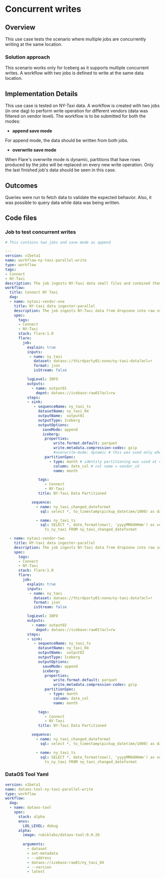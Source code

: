 # Concurrent writes 

## Overview

This use case tests the scenario where multiple jobs are concurrently writing at the same location.

### Solution approach

This scenario works only for Iceberg as it supports multiple concurrent writes. A workflow with two jobs is defined to write at the same data location.

## Implementation Details
 
This use case is tested on NY-Taxi data. A workflow is created with two jobs (in one dag) to perform write operation for different vendors (data was filtered on vendor level). The workflow is to be submitted for both the modes:
-  **append save mode** 

For append mode, the data should be written from both jobs. 

- **overwrite save mode**

When Flare's overwrite mode is dynamic, partitions that have rows produced by the jobs will be replaced on every new write operation. Only the last finished job's data should be seen in this case.

## Outcomes

Queries were run to fetch data to validate the expected behavior. Also, it was possible to query data while data was being written.

## Code files

### **Job to test concurrent writes**

```yaml
# This contains two jobs and save mode as append

---
version: v1beta1
name: workflow-ny-taxi-parallel-write
type: workflow
tags:
- Connect
- NY-Taxi
description: The job ingests NY-Taxi data small files and conbined them to one file
workflow:
  title: Connect NY Taxi
  dag:
  - name: nytaxi-vendor-one
    title: NY-taxi data ingester-parallel 
    description: The job ingests NY-Taxi data from dropzone into raw zone
    spec:
      tags:
      - Connect
      - NY-Taxi
      stack: flare:1.0
      flare:
        job:
          explain: true
          inputs:
           - name: ny_taxi
             dataset: dataos://thirdparty01:none/ny-taxi-data?acl=r
             format: json
             isStream: false

          logLevel: INFO
          outputs:
            - name: output01
              depot: dataos://icebase:raw01?acl=rw
          steps:
          - sink:
             - sequenceName: ny_taxi_ts
               datasetName: ny_taxi_04
               outputName:  output01
               outputType: Iceberg
               outputOptions:
                 saveMode: append
                 iceberg:
                  properties:
                      write.format.default: parquet
                      write.metadata.compression-codec: gzip
                      #overwrite-mode: dynamic # this was used only when one partition data is need to be replaced with saveMode as Overwrite that job was seperate if need will send that as well
                  partitionSpec:
                    - type: month # identity partitioning was used at vendor_id level
                      column: date_col # col name = vendor_id
                      name: month

               tags:
                  - Connect
                  - NY-Taxi
               title: NY-Taxi Data Partitioned

            sequence:
              - name: ny_taxi_changed_dateformat
                sql: select *, to_timestamp(pickup_datetime/1000) as date_col from ny_taxi where vendor_id = 1

              - name: ny_taxi_ts
                sql: SELECT *, date_format(now(), 'yyyyMMddHHmm') as version, now() as
                  ts_ny_taxi FROM ny_taxi_changed_dateformat

  - name: nytaxi-vendor-two
    title: NY-taxi data ingester-parallel
    description: The job ingests NY-Taxi data from dropzone into raw zone
    spec:
      tags:
      - Connect
      - NY-Taxi
      stack: flare:1.0
      flare:
        job:
          explain: true
          inputs:
           - name: ny_taxi
             dataset: dataos://thirdparty01:none/ny-taxi-data?acl=r
             format: json
             isStream: false

          logLevel: INFO
          outputs:
            - name: output02
              depot: dataos://icebase:raw01?acl=rw
          steps:
          - sink:
             - sequenceName: ny_taxi_ts
               datasetName: ny_taxi_04
               outputName:  output02
               outputType: Iceberg
               outputOptions:
                 saveMode: append
                 iceberg:
                  properties:
                      write.format.default: parquet
                      write.metadata.compression-codec: gzip
                  partitionSpec:
                    - type: month
                      column: date_col
                      name: month

               tags:
                  - Connect
                  - NY-Taxi
               title: NY-Taxi Data Partitioned

            sequence:
              - name: ny_taxi_changed_dateformat
                sql: select *, to_timestamp(pickup_datetime/1000) as date_col from ny_taxi where vendor_id = 2

              - name: ny_taxi_ts
                sql: SELECT *, date_format(now(), 'yyyyMMddHHmm') as version, now() as
                  ts_ny_taxi FROM ny_taxi_changed_dateformat
```
### **DataOS Tool Yaml**

```yaml
version: v1beta1
name: dataos-tool-ny-taxi-parallel-write
type: workflow
workflow:
  dag:
  - name: dataos-tool
    spec:
      stack: alpha
      envs:
        LOG_LEVEL: debug
      alpha:
        image: rubiklabs/dataos-tool:0.0.26
        
        arguments:
          - dataset
          - set-metadata
          - --address
          - dataos://icebase:raw01/ny_taxi_04
          - --version
          - latest
```